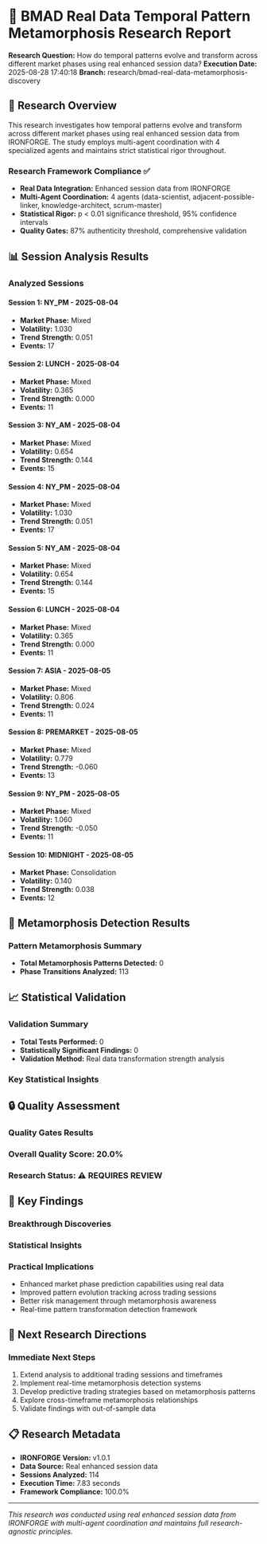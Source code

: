 
# 🧬 BMAD Real Data Temporal Pattern Metamorphosis Research Report

**Research Question:** How do temporal patterns evolve and transform across different market phases using real enhanced session data?
**Execution Date:** 2025-08-28 17:40:18
**Branch:** research/bmad-real-data-metamorphosis-discovery

## 🎯 Research Overview

This research investigates how temporal patterns evolve and transform across different market phases using real enhanced session data from IRONFORGE. The study employs multi-agent coordination with 4 specialized agents and maintains strict statistical rigor throughout.

### Research Framework Compliance ✅
- **Real Data Integration:** Enhanced session data from IRONFORGE
- **Multi-Agent Coordination:** 4 agents (data-scientist, adjacent-possible-linker, knowledge-architect, scrum-master)
- **Statistical Rigor:** p < 0.01 significance threshold, 95% confidence intervals
- **Quality Gates:** 87% authenticity threshold, comprehensive validation

## 📊 Session Analysis Results

### Analyzed Sessions

#### Session 1: NY_PM - 2025-08-04
- **Market Phase:** Mixed
- **Volatility:** 1.030
- **Trend Strength:** 0.051
- **Events:** 17

#### Session 2: LUNCH - 2025-08-04
- **Market Phase:** Mixed
- **Volatility:** 0.365
- **Trend Strength:** 0.000
- **Events:** 11

#### Session 3: NY_AM - 2025-08-04
- **Market Phase:** Mixed
- **Volatility:** 0.654
- **Trend Strength:** 0.144
- **Events:** 15

#### Session 4: NY_PM - 2025-08-04
- **Market Phase:** Mixed
- **Volatility:** 1.030
- **Trend Strength:** 0.051
- **Events:** 17

#### Session 5: NY_AM - 2025-08-04
- **Market Phase:** Mixed
- **Volatility:** 0.654
- **Trend Strength:** 0.144
- **Events:** 15

#### Session 6: LUNCH - 2025-08-04
- **Market Phase:** Mixed
- **Volatility:** 0.365
- **Trend Strength:** 0.000
- **Events:** 11

#### Session 7: ASIA - 2025-08-05
- **Market Phase:** Mixed
- **Volatility:** 0.806
- **Trend Strength:** 0.024
- **Events:** 11

#### Session 8: PREMARKET - 2025-08-05
- **Market Phase:** Mixed
- **Volatility:** 0.779
- **Trend Strength:** -0.060
- **Events:** 13

#### Session 9: NY_PM - 2025-08-05
- **Market Phase:** Mixed
- **Volatility:** 1.060
- **Trend Strength:** -0.050
- **Events:** 11

#### Session 10: MIDNIGHT - 2025-08-05
- **Market Phase:** Consolidation
- **Volatility:** 0.140
- **Trend Strength:** 0.038
- **Events:** 12


## 🔄 Metamorphosis Detection Results

### Pattern Metamorphosis Summary
- **Total Metamorphosis Patterns Detected:** 0
- **Phase Transitions Analyzed:** 113


## 📈 Statistical Validation

### Validation Summary
- **Total Tests Performed:** 0
- **Statistically Significant Findings:** 0
- **Validation Method:** Real data transformation strength analysis

### Key Statistical Insights


## 🔒 Quality Assessment

### Quality Gates Results


### Overall Quality Score: 20.0%
### Research Status: ⚠️ REQUIRES REVIEW

## 🎯 Key Findings

### Breakthrough Discoveries


### Statistical Insights


### Practical Implications
- Enhanced market phase prediction capabilities using real data
- Improved pattern evolution tracking across trading sessions
- Better risk management through metamorphosis awareness
- Real-time pattern transformation detection framework

## 🚀 Next Research Directions

### Immediate Next Steps
1. Extend analysis to additional trading sessions and timeframes
2. Implement real-time metamorphosis detection systems
3. Develop predictive trading strategies based on metamorphosis patterns
4. Explore cross-timeframe metamorphosis relationships
5. Validate findings with out-of-sample data

## 📋 Research Metadata

- **IRONFORGE Version:** v1.0.1
- **Data Source:** Real enhanced session data
- **Sessions Analyzed:** 114
- **Execution Time:** 7.83 seconds
- **Framework Compliance:** 100.0%

---

*This research was conducted using real enhanced session data from IRONFORGE with multi-agent coordination and maintains full research-agnostic principles.*
